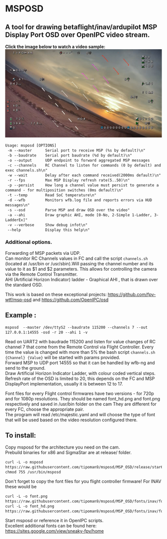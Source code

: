  # MSPOSD
## A tool for drawing betaflight/inav/ardupilot MSP Display Port OSD over OpenIPC video stream.

**Click the image below to watch a video sample:**
[![Video sample](pics/AHI_OSD.png)](https://www.youtube.com/watch?v=4907k5c7b4U)

```
Usage: msposd [OPTIONS]
 -m --master      Serial port to receive MSP (%s by default)\n"
 -b --baudrate    Serial port baudrate (%d by default)\n"
 -o --output	  UDP endpoint to forward aggregated MSP messages
 -c --channels    RC Channel to listen for commands (0 by default) and exec channels.sh\n"
 -w --wait        Delay after each command received(2000ms default)\n"
 -r --fps         Max MSP Display refresh rate(5..50)\n"
 -p --persist     How long a channel value must persist to generate a command - for multiposition switches (0ms default)\n"
 -t --temp        Read SoC temperature\n"
 -d --wfb         Monitors wfb.log file and reports errors via HUD messages\n"
 -s --osd         Parse MSP and draw OSD over the video"
 -a --ahi         Draw graphic AHI, mode [0-No, 2-Simple 1-Ladder, 3-LadderEx]"
 -v --verbose     Show debug infot\n"	       
 --help           Display this help\n"
```

### Additional options.
Forwarding of MSP packets via UDP.  
Can monitor RC Channels values in FC and call the script `channels.sh` (located at /usr/bin or /usr/sbin).Will passing the channel number and its value to it as $1 and $2 parameters. This allows for controlling the camera via the Remote Control Transmitter.  
AHI (Artificial Horizon Indicator) ladder - Graphical AHI , that is drawn over the standard OSD.  

This work is based on these exceptional projects: https://github.com/fpv-wtf/msp-osd and https://github.com/OpenIPC/osd

## Example :

```
msposd  --master /dev/ttyS2 --baudrate 115200 --channels 7 --out 127.0.0.1:14555 -osd -r 20 --ahi 1 -v
```
Read on  UART2 with baudrade 115200 and listen for value changes of RC channel 7 that come from the Remote Control via Flight Controller.
Every time the value is changed with more than 5% the bash script ```channels.sh {Channel} {Value}``` will be started with params provided.  
Forward MSP to UDP port 14555 so that it can be handled by wfb-ng and send to the ground.  
Draw Artificial Horizon Indicator Ladder, with colour coded vertical steps.  
Refresh rate of the OSD is limited to 20, this depends on the FC and MSP DisplayPort implementation, usually it is between 12 to 17.  

Font files for every Flight control firmwares have two versions - for 720p and for 1080p resolutions. They should be named font_hd.png and font.png respectively and saved in /usr/bin folder on the cam
They are different for every FC, choose the appropriate pair.  
The program will read /etc/majestic.yaml and will choose the type of font that will be used based on the video resolution configured there.

## To install:
Copy msposd for the architecture you need on the cam.  
Prebuild binaries for x86 and SigmaStar are at release/ folder.  
```
curl -L -o msposd https://raw.githubusercontent.com/tipoman9/msposd/MSP_OSD/release/star6e/msposd
chmod 755 /usr/bin/msposd
```
Don't forget to copy the font files for you flight controller firmware!
For INAV these would be
```
curl -L -o font.png https://raw.githubusercontent.com/tipoman9/msposd/MSP_OSD/fonts/inav/font.png
curl -L -o font_hd.png https://raw.githubusercontent.com/tipoman9/msposd/MSP_OSD/fonts/inav/font_hd.png
```
Start msposd or reference it in OpenIPC scripts.  
Excellent additional fonts can be found here: https://sites.google.com/view/sneaky-fpv/home 

